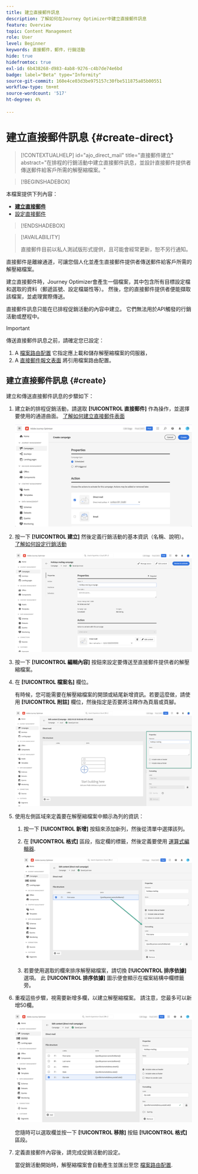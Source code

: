 ```yaml
---
title: 建立直接郵件訊息
description: 了解如何在Journey Optimizer中建立直接郵件訊息
feature: Overview
topic: Content Management
role: User
level: Beginner
keywords: 直接郵件，郵件，行銷活動
hide: true
hidefromtoc: true
exl-id: 6b438268-d983-4ab8-9276-c4b7de74e6bd
badge: label="Beta" type="Informity"
source-git-commit: 160e4ce03d3be975157c30fbe511875a85b00551
workflow-type: tm+mt
source-wordcount: '517'
ht-degree: 4%

---
```


# 建立直接郵件訊息 {#create-direct}

>[!CONTEXTUALHELP]
>id="ajo_direct_mail"
>title="直接郵件建立"
>abstract="在排程的行銷活動中建立直接郵件訊息，並設計直接郵件提供者傳送郵件給客戶所需的解壓縮檔案。"

>[!BEGINSHADEBOX]

本檔案提供下列內容：

* **[建立直接郵件](create-direct-mail.md)**
* [設定直接郵件](direct-mail-configuration.md)

>[!ENDSHADEBOX]

>[!AVAILABILITY]
>
>直接郵件目前以私人測試版形式提供，且可能會經常更新，恕不另行通知。

直接郵件是離線通道，可讓您個人化並產生直接郵件提供者傳送郵件給客戶所需的解壓縮檔案。

建立直接郵件時，Journey Optimizer會產生一個檔案，其中包含所有目標設定檔和選取的資料（郵遞區號、設定檔屬性等）。 然後，您的直接郵件提供者便能擷取該檔案，並處理實際傳送。

直接郵件訊息只能在已排程促銷活動的內容中建立。 它們無法用於API觸發的行銷活動或歷程中。

>[!IMPORTANT]
>
>傳送直接郵件訊息之前，請確定您已設定：
>
>1. A [檔案路由配置](../direct-mail/direct-mail-configuration.md#file-routing-configuration) 它指定應上載和儲存解壓縮檔案的伺服器，
>1. A [直接郵件報文表面](../direct-mail/direct-mail-configuration.md#direct-mail-surface) 將引用檔案路由配置。


## 建立直接郵件訊息 {#create}

建立和傳送直接郵件訊息的步驟如下：

1. 建立新的排程促銷活動，請選取 **[!UICONTROL 直接郵件]** 作為操作，並選擇要使用的通道曲面。 [了解如何建立直接郵件表面](../direct-mail/direct-mail-configuration.md#direct-mail-surface)

   ![](assets/direct-mail-campaign.png)

1. 按一下 **[!UICONTROL 建立]** 然後定義行銷活動的基本資訊（名稱、說明）。 [了解如何設定行銷活動](../campaigns/create-campaign.md)

   ![](assets/direct-mail-edit.png)

1. 按一下 **[!UICONTROL 編輯內容]** 按鈕來設定要傳送至直接郵件提供者的解壓縮檔案。

1. 在 **[!UICONTROL 檔案名]** 欄位。

   有時候，您可能需要在解壓縮檔案的開頭或結尾新增資訊。若要這麼做，請使用 **[!UICONTROL 附註]** 欄位，然後指定是否要將注釋作為頁眉或頁腳。

   <!--Click on the button to the right of the Output file field and enter the desired label. You can use personalization fields, content blocks and dynamic text (see Defining content). For example, you can complete the label with the delivery ID or the extraction date.-->

   ![](assets/direct-mail-properties.png)

1. 使用左側區域來定義要在解壓縮檔案中顯示為列的資訊：

   1. 按一下 **[!UICONTROL 新增]** 按鈕來添加新列，然後從清單中選擇該列。

   1. 在 **[!UICONTROL 格式]** 區段，指定欄的標籤，然後定義要使用 [運算式編輯器](../personalization/personalization-build-expressions.md).

      ![](assets/direct-mail-content.png)

   1. 若要使用選取的欄來排序解壓縮檔案，請切換 **[!UICONTROL 排序依據]** 選項。 此 **[!UICONTROL 排序依據]** 圖示便會顯示在檔案結構中欄標籤旁。

1. 重複這些步驟，視需要新增多欄，以建立解壓縮檔案。 請注意，您最多可以新增50欄。

   ![](assets/direct-mail-complete.png)

   您隨時可以選取欄並按一下 **[!UICONTROL 移除]** 按鈕 **[!UICONTROL 格式]** 區段。

1. 定義直接郵件內容後，請完成促銷活動的設定。

   當促銷活動開始時，解壓縮檔案會自動產生並匯出至您 [檔案路由配置](../direct-mail/direct-mail-configuration.md).
